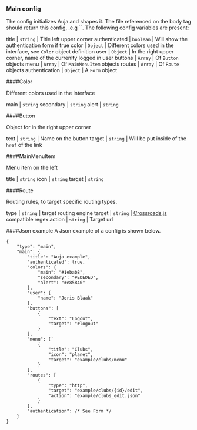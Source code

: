 <h3 id="main_config">Main config</h3>
The config initializes Auja and shapes it. The file referenced on the body tag should return this config, .e.g `<body data-src="main.json"></body>`. The following config variables are present:

title | `string` | Title left upper corner 
authenticated | `boolean` | Will show the authentication form if true 
color | `Object` | Different colors used in the interface, see `Color` object definition
user | `Object` | In the right upper corner, name of the currenlty logged in user
buttons | `Array` | Of `Button` objects
menu | `Array` | Of `MainMenuItem` objects
routes | `Array` | Of `Route` objects
authentication | `Object` | A `Form` object

####Color

Different colors used in the interface

main | `string`
secondary | `string`
alert | `string`


####Button

Object for in the right upper corner

text | `string` | Name on the button
target | `string` | Will be put inside of the `href` of the link

####MainMenuItem

Menu item on the left

title | `string`
icon | `string`
target | `string`

####Route

Routing rules, to target specific routing types.

type | `string` | target routing engine
target | `string` | [Crossroads.js](http://millermedeiros.github.io/crossroads.js/) compatible regex
action | `string` | Target url

####Json example
A Json example of a config is shown below.

	{
	    "type": "main",
	    "main": {
	        "title": "Auja example",
	        "authenticated": true,
	        "colors": {
	            "main": "#1ebab8",
	            "secondary": "#EDEDED",
	            "alert": "#e85840"
	        },
	        "user": {
	            "name": "Joris Blaak"
	        },
	        "buttons": [
	            {
	                "text": "Logout",
	                "target": "#logout"
	            }
	        ],
	        "menu": [`
	            {
	                "title": "Clubs",
	                "icon": "planet",
	                "target": "example/clubs/menu"
	            }
	        ],
	        "routes": [
	            {
	                "type": "http",
	                "target": "example/clubs/{id}/edit",
	                "action": "example/clubs_edit.json"
	            }
	        ],
	        "authentication": /* See Form */
	    }
	}
	